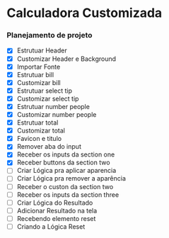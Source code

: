 # Calculadora Customizada


### Planejamento de projeto

- [X] Estrutuar Header
- [X] Customizar Header e Background
- [X] Importar Fonte
- [X] Estrutuar bill
- [x] Customizar bill
- [x] Estrutuar select tip
- [x] Customizar select tip
- [x] Estrutuar number people
- [x] Customizar number people
- [x] Estrutuar total
- [x] Customizar total
- [x] Favicon e titulo
- [X] Remover aba do input
- [x] Receber os inputs da section one
- [x] Receber buttons da section two
- [ ] Criar Lógica pra aplicar aparencia
- [ ] Criar Lógica pra remover a aparência
- [ ] Receber o custon da section two
- [ ] Receber os inputs da section three
- [ ] Criar Lógica do Resultado
- [ ] Adicionar Resultado na tela
- [ ] Recebendo elemento reset
- [ ] Criando a Lógica Reset